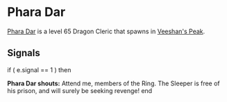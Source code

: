 # Phara Dar



[Phara Dar](/npc/108510) is a level 65 Dragon Cleric that spawns in [Veeshan's Peak](/zone/108).



## Signals

if ( e.signal == 1 ) then


**Phara Dar shouts:** <span class="text-danger">Attend me, members of the Ring.  The Sleeper is free of his prison, and will surely be seeking revenge!</span>
end
